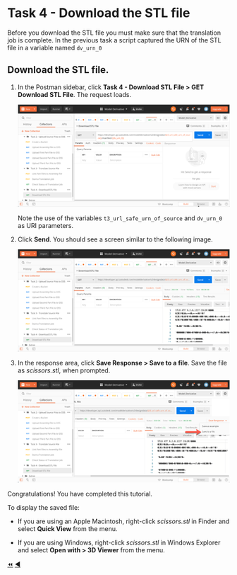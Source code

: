 # Task 4 - Download the STL file

Before you download the STL file you must make sure that the translation job is complete. In the previous task a script captured the URN of the STL file in a variable named `dv_urn_0`
    
## Download the STL file.

1. In the Postman sidebar, click **Task 4 - Download STL File > GET Download STL File**. The request loads.

    ![Download Request](../images/task4-download_request.png "Download Request")

    Note the use of the variables `t3_url_safe_urn_of_source` and `dv_urn_0` as URI parameters.

2. Click **Send**. You should see a screen similar to the following image.

    ![Download Result](../images/task4-download_result_1.png "Download Result")

3. In the response area, click **Save Response > Save to a file**. Save the file as *scissors.stl*, when prompted.

    ![Download Result](../images/task4-download_result_2.png "Download Result")

Congratulations! You have completed this tutorial.

To display the saved file:

- If you are using an Apple Macintosh, right-click *scissors.stl* in Finder and select **Quick View** from the menu.

- If you are using Windows, right-click *scissors.stl* in Windows Explorer and select **Open with > 3D Viewer** from the menu.

[:rewind:](../readme.md "readme.md") [:arrow_backward:](task-3.md "Previous task")
